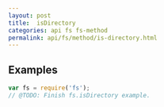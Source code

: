 ```yaml
---
layout: post
title:  isDirectory
categories: api fs fs-method
permalink: api/fs/method/is-directory.html
---
```


## Examples

```javascript
var fs = require('fs');
// @TODO: Finish fs.isDirectory example.
```








